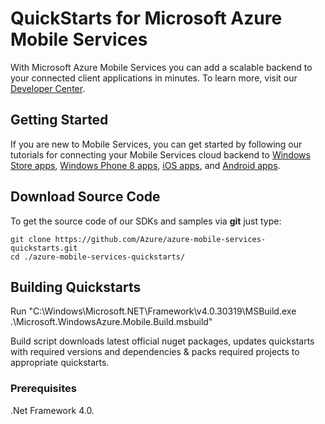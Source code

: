 ﻿# QuickStarts for Microsoft Azure Mobile Services

With Microsoft Azure Mobile Services you can add a scalable backend to your connected client applications in minutes.
To learn more, visit our [Developer Center](http://azure.microsoft.com/en-us/develop/mobile/).

## Getting Started

If you are new to Mobile Services, you can get started by following our tutorials for connecting your Mobile
Services cloud backend to [Windows Store apps](http://azure.microsoft.com/en-us/documentation/articles/mobile-services-windows-store-get-started/),
[Windows Phone 8 apps](http://azure.microsoft.com/en-us/documentation/articles/mobile-services-windows-phone-get-started/),
[iOS apps](http://azure.microsoft.com/en-us/documentation/articles/mobile-services-ios-get-started/),
and [Android apps](http://azure.microsoft.com/en-us/documentation/articles/mobile-services-android-get-started/).

## Download Source Code

To get the source code of our SDKs and samples via **git** just type:

    git clone https://github.com/Azure/azure-mobile-services-quickstarts.git
    cd ./azure-mobile-services-quickstarts/

## Building Quickstarts

Run "C:\Windows\Microsoft.NET\Framework\v4.0.30319\MSBuild.exe .\Microsoft.WindowsAzure.Mobile.Build.msbuild"

Build script downloads latest official nuget packages, updates quickstarts with required versions and dependencies & packs required projects to appropriate quickstarts.

### Prerequisites

.Net Framework 4.0.
